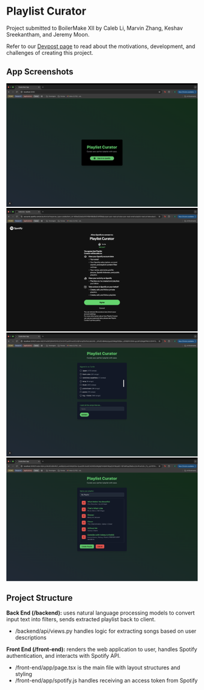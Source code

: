 # Playlist Curator

Project submitted to BoilerMake XII by Caleb Li, Marvin Zhang, Keshav Sreekantham,
and Jeremy Moon.

Refer to our [Devpost page]() to read about the motivations, development, and challenges
of creating this project.

## App Screenshots

![screenshot1](Screenshots/Screenshot1.jpg)
![screenshot2](Screenshots/Screenshot2.jpg)
![screenshot3](Screenshots/Screenshot3.jpg)
![screenshot4](Screenshots/Screenshot4.jpg)

## Project Structure

**Back End (/backend):** uses natural language processing models to convert
input text into filters, sends extracted playlist back to client.

- /backend/api/views.py handles logic for extracting songs based on user descriptions

**Front End (/front-end):** renders the web application to user, handles
Spotify authentication, and interacts with Spotify API.

- /front-end/app/page.tsx is the main file with layout structures and styling
- /front-end/app/spotify.js handles receiving an access token from Spotify
